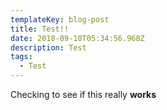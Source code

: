 ```yaml
---
templateKey: blog-post
title: Test!!
date: 2018-09-10T05:34:56.968Z
description: Test
tags:
  - Test
---
```

Checking to see if this really **works**
